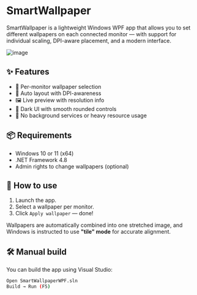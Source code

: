 # SmartWallpaper

SmartWallpaper is a lightweight Windows WPF app that allows you to set different wallpapers on each connected monitor — with support for individual scaling, DPI-aware placement, and a modern interface.

![image](https://github.com/user-attachments/assets/128741ac-5d62-400e-a371-5ed15109ba53)

## ✨ Features

- 🎯 Per-monitor wallpaper selection
- 🧠 Auto layout with DPI-awareness
- 🖼️ Live preview with resolution info
- 🌙 Dark UI with smooth rounded controls
- 🔧 No background services or heavy resource usage

## 📦 Requirements

- Windows 10 or 11 (x64)
- .NET Framework 4.8
- Admin rights to change wallpapers (optional)

## 🚀 How to use

1. Launch the app.
2. Select a wallpaper per monitor.
3. Click `Apply wallpaper` — done!

Wallpapers are automatically combined into one stretched image, and Windows is instructed to use **"tile" mode** for accurate alignment.

## 🛠️ Manual build

You can build the app using Visual Studio:

```bash
Open SmartWallpaperWPF.sln
Build → Run (F5)
